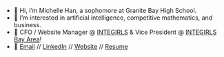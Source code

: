 - 👋 Hi, I’m Michelle Han, a sophomore at Granite Bay High School.
- 🧠 I’m interested in artificial intelligence, competitive mathematics, and business.
- 🌉 CFO / Website Manager @ [INTEGIRLS](https://www.integirls.org/) & Vice President @ [INTEGIRLS Bay Area](bayarea.integirls.org)! 
- 💌 [Email](mailto:michellehan2007agt@gmail.com?%20Source%20Han%20Sans) // [LinkedIn](https://www.linkedin.com/in/michellehhan/) // [Website](https://michellehhan.github.io/) // [Resume](https://drive.google.com/file/d/1dbXj3pu7-bwc01P_NW6QNDJ0cy-RnE6G/view?usp=share_link)

<!---
michellehhan/michellehhan is a ✨ special ✨ repository because its `README.md` (this file) appears on your GitHub profile.
You can click the Preview link to take a look at your changes.
--->
